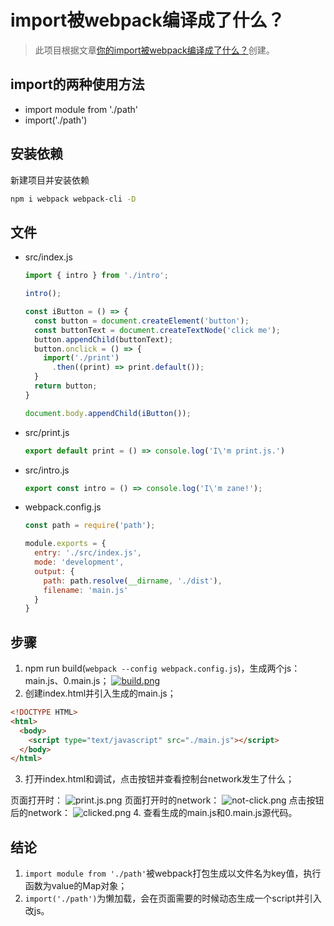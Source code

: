 # import被webpack编译成了什么？
> 此项目根据文章[你的import被webpack编译成了什么？](https://juejin.im/post/6859569958742196237)创建。

## import的两种使用方法
- import module from './path'
- import('./path')

## 安装依赖
新建项目并安装依赖
```bash
npm i webpack webpack-cli -D
```

## 文件
- src/index.js
  ```javascript
  import { intro } from './intro';

  intro();

  const iButton = () => {
    const button = document.createElement('button');
    const buttonText = document.createTextNode('click me');
    button.appendChild(buttonText);
    button.onclick = () => {
      import('./print')
        .then((print) => print.default());
    }
    return button;
  }

  document.body.appendChild(iButton());
  ```

- src/print.js
  ```javascript
  export default print = () => console.log('I\'m print.js.')
  ```

- src/intro.js
  ```javascript
  export const intro = () => console.log('I\'m zane!');
  ```

- webpack.config.js
  ```javascript
  const path = require('path');

  module.exports = {
    entry: './src/index.js',
    mode: 'development',
    output: {
      path: path.resolve(__dirname, './dist'),
      filename: 'main.js'
    }
  }
  ```

## 步骤
1. npm run build(`webpack --config webpack.config.js`)，生成两个js：main.js、0.main.js；
  [![build.png](https://gallary.ithen.cn/images/2020/08/25/build.png)](https://gallary.ithen.cn/image/itM)
2. 创建index.html并引入生成的main.js；
  ```html
  <!DOCTYPE HTML>
  <html>
    <body>
      <script type="text/javascript" src="./main.js"></script>
    </body>
  </html>
  ```
3. 打开index.html和调试，点击按钮并查看控制台network发生了什么；

页面打开时：
![print.js.png](https://gallary.ithen.cn/images/2020/08/25/print.js.png)
页面打开时的network：
![not-click.png](https://gallary.ithen.cn/images/2020/08/25/not-click.png)
点击按钮后的network：
![clicked.png](https://gallary.ithen.cn/images/2020/08/25/clicked.png)
4. 查看生成的main.js和0.main.js源代码。

## 结论
1. `import module from './path'`被webpack打包生成以文件名为key值，执行函数为value的Map对象；
2. `import('./path')`为懒加载，会在页面需要的时候动态生成一个script并引入改js。
